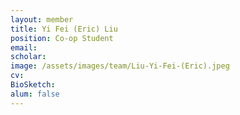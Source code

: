 ```yaml
---
layout: member
title: Yi Fei (Eric) Liu
position: Co-op Student
email: 
scholar: 
image: /assets/images/team/Liu-Yi-Fei-(Eric).jpeg
cv: 
BioSketch: 
alum: false
---
```

